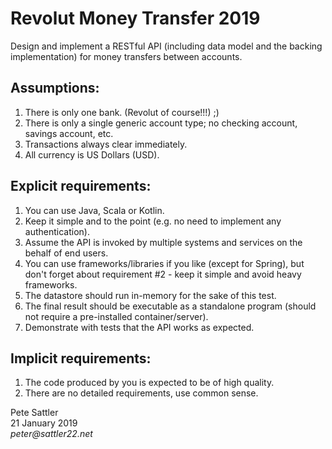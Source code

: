 # Revolut Money Transfer 2019

Design and implement a RESTful API (including data model and the backing implementation) for money transfers between accounts.

## Assumptions:

1. There is only one bank. (Revolut of course!!!) ;)
2. There is only a single generic account type; no checking account, savings account, etc.
3. Transactions always clear immediately.
4. All currency is US Dollars (USD).


## Explicit requirements:

1. You can use Java, Scala or Kotlin.
2. Keep it simple and to the point (e.g. no need to implement any authentication).
3. Assume the API is invoked by multiple systems and services on the behalf of end users.
4. You can use frameworks/libraries if you like (except for Spring), but don't forget about 
requirement #2 - keep it simple and avoid heavy frameworks.
5. The datastore should run in-memory for the sake of this test.
6. The final result should be executable as a standalone program (should not require a pre-installed container/server).
7. Demonstrate with tests that the API works as expected.

## Implicit requirements:

1. The code produced by you is expected to be of high quality.
2. There are no detailed requirements, use common sense.

Pete Sattler   
21 January 2019  
_peter@sattler22.net_  
